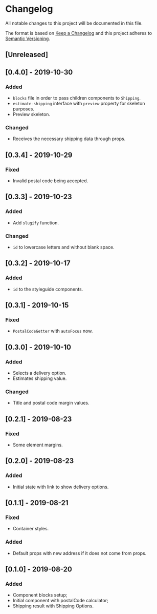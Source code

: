 # Changelog

All notable changes to this project will be documented in this file.

The format is based on [Keep a Changelog](http://keepachangelog.com/en/1.0.0/)
and this project adheres to [Semantic Versioning](http://semver.org/spec/v2.0.0.html).

## [Unreleased]

## [0.4.0] - 2019-10-30

### Added

- `blocks` file in order to pass children components to `Shipping`.
- `estimate-shipping` interface with `preview` property for skeleton purposes.
- Preview skeleton.

### Changed

- Receives the necessary shipping data through props.

## [0.3.4] - 2019-10-29

### Fixed

- Invalid postal code being accepted.

## [0.3.3] - 2019-10-23

### Added

- Add `slugify` function.

### Changed

- `id` to lowercase letters and without blank space.

## [0.3.2] - 2019-10-17

### Added

- `id` to the styleguide components.

## [0.3.1] - 2019-10-15

### Fixed

- `PostalCodeGetter` with `autoFocus` now.

## [0.3.0] - 2019-10-10

### Added

- Selects a delivery option.
- Estimates shipping value.

### Changed

- Title and postal code margin values.

## [0.2.1] - 2019-08-23

### Fixed

- Some element margins.

## [0.2.0] - 2019-08-23

### Added

- Initial state with link to show delivery options.

## [0.1.1] - 2019-08-21

### Fixed

- Container styles.

### Added

- Default props with new address if it does not come from props.

## [0.1.0] - 2019-08-20

### Added

- Component blocks setup;
- Initial component with postalCode calculator;
- Shipping result with Shipping Options.
